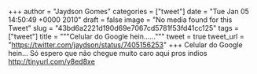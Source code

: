 
+++
author = "Jaydson Gomes"
categories = ["tweet"]
date = "Tue Jan 05 14:50:49 +0000 2010"
draft = false
image = "No media found for this Tweet"
slug = "43bd6a2221d190d69e7067cd5781f53fd41cc125"
tags = ["tweet"]
title = """Celular do Google hein......"""
tweet = true
tweet_url = "https://twitter.com/jaydson/status/7405156253"
+++
Celular do Google hein... Só espero que não chegue muito caro aqui pros indios http://tinyurl.com/y8ed8xe
